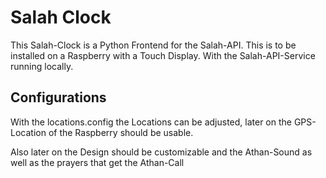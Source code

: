 # Salah Clock

This Salah-Clock is a Python Frontend for the Salah-API. This is to be installed on a Raspberry with a Touch Display. With the Salah-API-Service running locally.

## Configurations
With the locations.config the Locations can be adjusted, later on the GPS-Location of the Raspberry should be usable. 

Also later on the Design should be customizable and the Athan-Sound as well as the prayers that get the Athan-Call
